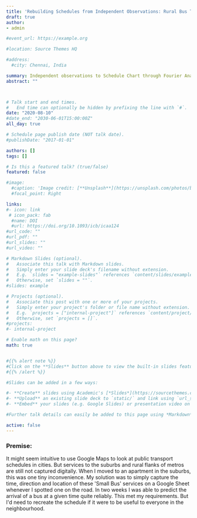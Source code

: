 ```yaml
---
title: 'Rebuilding Schedules from Independent Observations: Rural Bus Timings'
draft: true
author:
- admin

#event_url: https://example.org

#location: Source Themes HQ

#address:
  #city: Chennai, India

summary: Independent observations to Schedule Chart through Fourier Analysis
abstract: ""



# Talk start and end times.
#   End time can optionally be hidden by prefixing the line with `#`.
date: "2020-08-10"
#date_end: "2030-06-01T15:00:00Z"
all_day: true

# Schedule page publish date (NOT talk date).
#publishDate: "2017-01-01"

authors: []
tags: []

# Is this a featured talk? (true/false)
featured: false

#image:
  #caption: 'Image credit: [**Unsplash**](https://unsplash.com/photos/bzdhc5b3Bxs)'
  #focal_point: Right

links:
#- icon: link
 # icon_pack: fab
  #name: DOI
  #url: https://doi.org/10.1093/icb/icaa124
#url_code: ""
#url_pdf: ""
#url_slides: ""
#url_video: ""

# Markdown Slides (optional).
#   Associate this talk with Markdown slides.
#   Simply enter your slide deck's filename without extension.
#   E.g. `slides = "example-slides"` references `content/slides/example-slides.md`.
#   Otherwise, set `slides = ""`.
#slides: example

# Projects (optional).
#   Associate this post with one or more of your projects.
#   Simply enter your project's folder or file name without extension.
#   E.g. `projects = ["internal-project"]` references `content/project/deep-learning/index.md`.
#   Otherwise, set `projects = []`.
#projects:
#- internal-project

# Enable math on this page?
math: true


#{{% alert note %}}
#Click on the **Slides** button above to view the built-in slides feature.
#{{% /alert %}}

#Slides can be added in a few ways:

#- **Create** slides using Academic's [*Slides*](https://sourcethemes.com/academic/docs/managing-content/#create-slides) feature and link using `slides` parameter in the front matter of the talk file
#- **Upload** an existing slide deck to `static/` and link using `url_slides` parameter in the front matter of the talk file
#- **Embed** your slides (e.g. Google Slides) or presentation video on this page using [shortcodes](https://sourcethemes.com/academic/docs/writing-markdown-latex/).

#Further talk details can easily be added to this page using *Markdown* and $\rm \LaTeX$ math code.

active: false
---
```


### Premise:
<div class=text-justify> 

It might seem intuitive to use Google Maps to look at public transport schedules in cities. But services to the suburbs and rural flanks of metros are still not captured digitally.
When I moved to an apartment in the suburbs, this was one tiny inconvenience. My solution was to simply capture the time, direction and location of these 'Small Bus' services on a Google Sheet whenever I spotted one on the road. 
In two weeks I was able to predict the arrival of a bus at a given time quite reliably. This met my requirements. But I'd need to recreate the schedule if it were to be useful to everyone in the neighbourhood.



</div>
